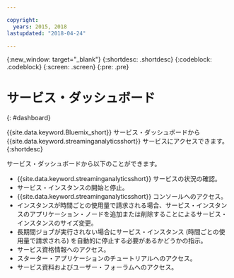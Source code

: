 ```yaml
---

copyright:
  years: 2015, 2018
lastupdated: "2018-04-24"

---
```


<!-- Attribute definitions -->
{:new_window: target="_blank"}
{:shortdesc: .shortdesc}
{:codeblock: .codeblock}
{:screen: .screen}
{:pre: .pre}

# サービス・ダッシュボード
{: #dashboard}

{{site.data.keyword.Bluemix_short}} サービス・ダッシュボードから {{site.data.keyword.streaminganalyticsshort}} サービスにアクセスできます。
{:shortdesc}

サービス・ダッシュボードから以下のことができます。

* {{site.data.keyword.streaminganalyticsshort}} サービスの状況の確認。
* サービス・インスタンスの開始と停止。
* {{site.data.keyword.streaminganalyticsshort}} コンソールへのアクセス。
* インスタンスが時間ごとの使用量で請求される場合、サービス・インスタンスのアプリケーション・ノードを追加または削除することによるサービス・インスタンスのサイズ変更。
* 長期間ジョブが実行されない場合にサービス・インスタンス (時間ごとの使用量で請求される) を自動的に停止する必要があるかどうかの指示。
* サービス資格情報へのアクセス。
* スターター・アプリケーションのチュートリアルへのアクセス。
* サービス資料およびユーザー・フォーラムへのアクセス。
